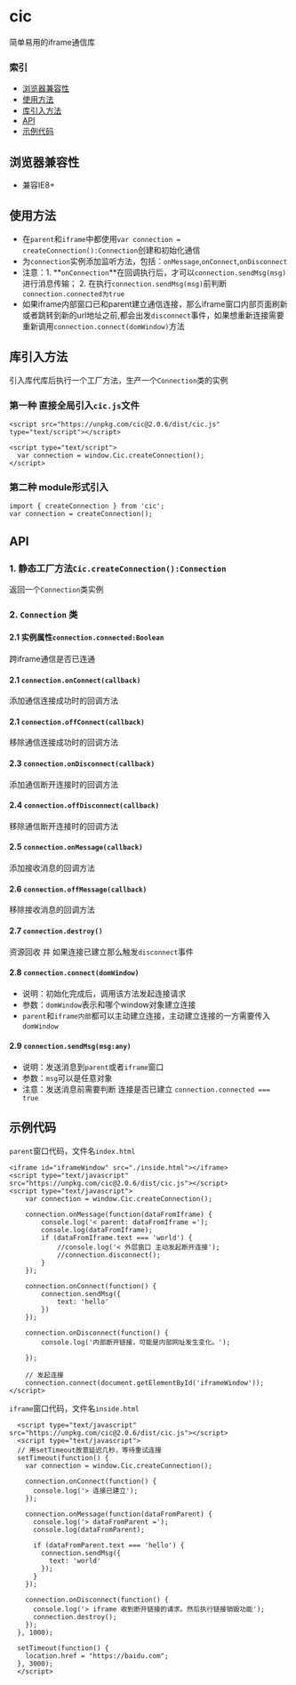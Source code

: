 # cic

简单易用的iframe通信库


### 索引

- [浏览器兼容性](#浏览器兼容性)
- [使用方法](#使用方法)
- [库引入方法](#引入方法)
- [API](#api)
- [示例代码](#示例代码)

##  浏览器兼容性

- 兼容IE8+

## 使用方法

- 在`parent`和`iframe`中都使用`var connection = createConnection():Connection`创建和初始化通信
- 为`connection`实例添加监听方法，包括：`onMessage`,`onConnect`,`onDisconnect`
- 注意：1. **`onConnection`**在回调执行后，才可以`connection.sendMsg(msg)`进行消息传输； 2. 在执行`connection.sendMsg(msg)`前判断`connection.connected为true`
- 如果iframe内部窗口已和parent建立通信连接，那么iframe窗口内部页面刷新或者跳转到新的url地址之前,都会出发`disconnect`事件，如果想重新连接需要重新调用`connection.connect(domWindow)`方法

## 库引入方法

引入库代库后执行一个工厂方法，生产一个`Connection`类的实例

### 第一种 直接全局引入`cic.js`文件

```
<script src="https://unpkg.com/cic@2.0.6/dist/cic.js" type="text/script"></script>

<script type="text/script">
  var connection = window.Cic.createConnection();
</script>

```

### 第二种 module形式引入

```
import { createConnection } from 'cic';
var connection = createConnection();
```

## API

### 1. 静态工厂方法`Cic.createConnection():Connection`

返回一个`Connection`类实例

### 2. `Connection` 类

#### 2.1 实例属性`connection.connected:Boolean`

跨iframe通信是否已连通

#### 2.1 `connection.onConnect(callback)`

添加通信连接成功时的回调方法

#### 2.1 `connection.offConnect(callback)`

移除通信连接成功时的回调方法

#### 2.3 `connection.onDisconnect(callback)`

添加通信断开连接时的回调方法

#### 2.4 `connection.offDisconnect(callback)`

移除通信断开连接时的回调方法


#### 2.5 `connection.onMessage(callback)`

添加接收消息的回调方法

#### 2.6 `connection.offMessage(callback)`

移除接收消息的回调方法


#### 2.7 `connection.destroy()`

资源回收 并 如果连接已建立那么触发`disconnect`事件

#### 2.8 `connection.connect(domWindow)`

- 说明：初始化完成后，调用该方法发起连接请求
- 参数：`domWindow`表示和哪个window对象建立连接
- `parent`和`iframe内部`都可以主动建立连接，主动建立连接的一方需要传入`domWindow`

#### 2.9 `connection.sendMsg(msg:any)`

- 说明：发送消息到`parent`或者`iframe`窗口
- 参数：`msg`可以是任意对象
- 注意：发送消息前需要判断 连接是否已建立 `connection.connected === true`


## 示例代码

`parent`窗口代码，文件名`index.html`

```
<iframe id="iframeWindow" src="./inside.html"></iframe>
<script type="text/javascript" src="https://unpkg.com/cic@2.0.6/dist/cic.js"></script>
<script type="text/javascript">
    var connection = window.Cic.createConnection();

    connection.onMessage(function(dataFromIframe) {
        console.log('< parent: dataFromIframe =');
        console.log(dataFromIframe);
        if (dataFromIframe.text === 'world') {
            //console.log('< 外层窗口 主动发起断开连接');
            //connection.disconnect();
        }
    });

    connection.onConnect(function() {
        connection.sendMsg({
            text: 'hello'
        })
    });

    connection.onDisconnect(function() {
        console.log('内部断开链接，可能是内部网址发生变化。');
        
    });

    // 发起连接
    connection.connect(document.getElementById('iframeWindow'));
</script>

```

`iframe`窗口代码，文件名`inside.html`

```
  <script type="text/javascript" src="https://unpkg.com/cic@2.0.6/dist/cic.js"></script>
  <script type="text/javascript">
  // 用setTimeout故意延迟几秒，等待重试连接
  setTimeout(function() {
    var connection = window.Cic.createConnection();

    connection.onConnect(function() {
      console.log('> 连接已建立');
    });

    connection.onMessage(function(dataFromParent) {
      console.log('> dataFromParent =');
      console.log(dataFromParent);

      if (dataFromParent.text === 'hello') {
        connection.sendMsg({
          text: 'world'
        });
      }
    });

    connection.onDisconnect(function() {
      console.log('> iframe 收到断开链接的请求。然后执行链接销毁功能');
      connection.destroy();
    });
  }, 1000);

  setTimeout(function() {
    location.href = "https://baidu.com";
  }, 3000);
  </script>

```
